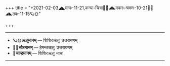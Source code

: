 +++
title = "+2021-02-03◢◣माघः-11-21,कन्या-चित्रा🌛🌌◢◣मकरः-श्रवणः-10-21🌌🌞◢◣तपः-11-15🪐🌞"

+++
___________________
- 🪐🌞**ऋतुमानम्** — शिशिरऋतुः उत्तरायणम्
- 🌌🌞**सौरमानम्** — हेमन्तऋतुः उत्तरायणम्
- 🌛**चान्द्रमानम्** — शिशिरऋतुः माघः
___________________


